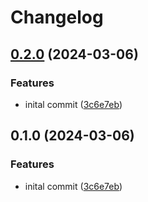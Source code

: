 # Changelog

## [0.2.0](https://github.com/monishth/homehub/compare/homehub-models-v0.1.0...homehub-models-v0.2.0) (2024-03-06)


### Features

* inital commit ([3c6e7eb](https://github.com/monishth/homehub/commit/3c6e7ebf010c1f4f94f3f53ef03af79018c5b42b))

## 0.1.0 (2024-03-06)


### Features

* inital commit ([3c6e7eb](https://github.com/monishth/homehub/commit/3c6e7ebf010c1f4f94f3f53ef03af79018c5b42b))
